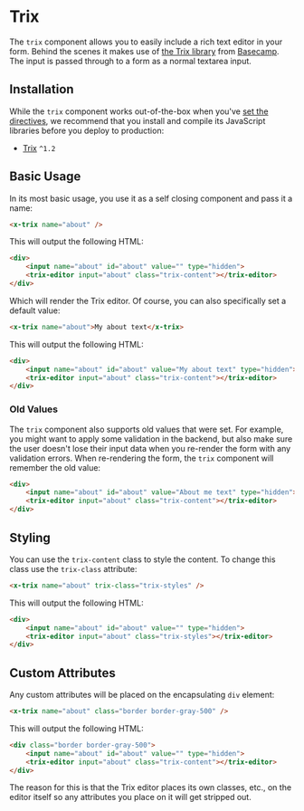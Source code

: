 # Trix

The `trix` component allows you to easily include a rich text editor in your form. Behind the scenes it makes use of [the Trix library](https://trix-editor.org) from [Basecamp](https://basecamp.com). The input is passed through to a form as a normal textarea input.

## Installation

While the `trix` component works out-of-the-box when you've [set the directives](/docs/{{version}}/installation#directives), we recommend that you install and compile its JavaScript libraries before you deploy to production:

- [Trix](https://github.com/basecamp/trix) `^1.2`

## Basic Usage

In its most basic usage, you use it as a self closing component and pass it a name:

```html
<x-trix name="about" />
```

This will output the following HTML:

```html
<div>
    <input name="about" id="about" value="" type="hidden">
    <trix-editor input="about" class="trix-content"></trix-editor>
</div>
```

Which will render the Trix editor. Of course, you can also specifically set a default value:

```html
<x-trix name="about">My about text</x-trix>
```

This will output the following HTML:

```html
<div>
    <input name="about" id="about" value="My about text" type="hidden">
    <trix-editor input="about" class="trix-content"></trix-editor>
</div>
```

### Old Values

The `trix` component also supports old values that were set. For example, you might want to apply some validation in the backend, but also make sure the user doesn't lose their input data when you re-render the form with any validation errors. When re-rendering the form, the `trix` component will remember the old value:

```html
<div>
    <input name="about" id="about" value="About me text" type="hidden">
    <trix-editor input="about" class="trix-content"></trix-editor>
</div>
```

## Styling

You can use the `trix-content` class to style the content. To change this class use the `trix-class` attribute:

```html
<x-trix name="about" trix-class="trix-styles" />
```

This will output the following HTML:

```html
<div>
    <input name="about" id="about" value="" type="hidden">
    <trix-editor input="about" class="trix-styles"></trix-editor>
</div>
```

## Custom Attributes

Any custom attributes will be placed on the encapsulating `div` element:

```html
<x-trix name="about" class="border border-gray-500" />
```

This will output the following HTML:

```html
<div class="border border-gray-500">
    <input name="about" id="about" value="" type="hidden">
    <trix-editor input="about" class="trix-content"></trix-editor>
</div>
```

The reason for this is that the Trix editor places its own classes, etc., on the editor itself so any attributes you place on it will get stripped out.
